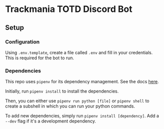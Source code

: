 # Trackmania TOTD Discord Bot

## Setup

### Configuration

Using `.env.template`, create a file called `.env` and fill in your credentials. This is required for the bot to run.

### Dependencies

This repo uses `pipenv` for its dependency management. See the docs [here](https://pipenv.pypa.io/en/latest/).

Initially, run `pipenv install` to install the dependencies.

Then, you can either use `pipenv run python [file]` or `pipenv shell` to create a subshell in which you can run your python commands.

To add new dependencies, simply run `pipenv install [dependency]`. Add a `--dev` flag if it's a development dependency.
